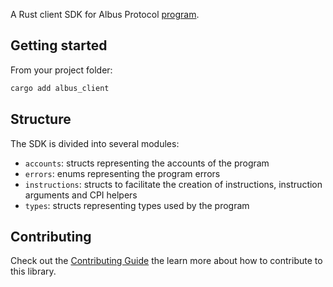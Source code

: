 A Rust client SDK for Albus Protocol [program](https://github.com/mfactory-lab/albus).

## Getting started

From your project folder:

```bash
cargo add albus_client
```

## Structure

The SDK is divided into several modules:

- `accounts`: structs representing the accounts of the program
- `errors`: enums representing the program errors
- `instructions`: structs to facilitate the creation of instructions, instruction arguments and CPI helpers
- `types`: structs representing types used by the program

## Contributing

Check out the [Contributing Guide](./CONTRIBUTING.md) the learn more about how to contribute to this library.
